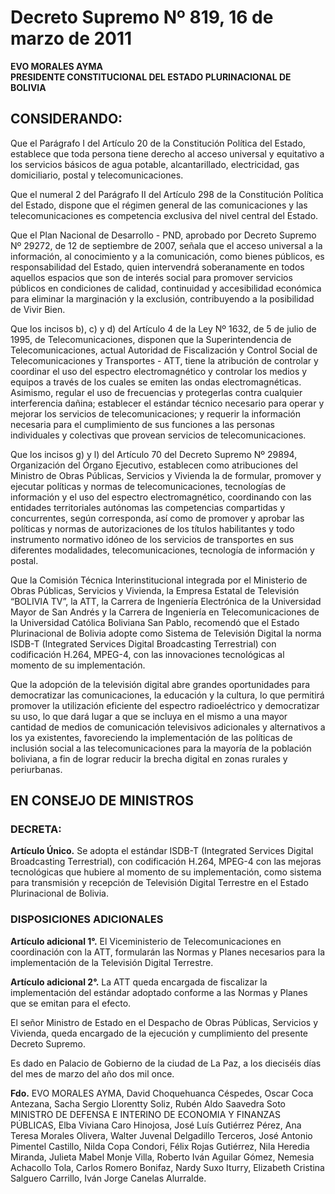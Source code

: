 # Decreto Supremo Nº 819, 16 de marzo de 2011  

**EVO MORALES AYMA**  
**PRESIDENTE CONSTITUCIONAL DEL ESTADO PLURINACIONAL DE BOLIVIA**  

## CONSIDERANDO:  

Que el Parágrafo I del Artículo 20 de la Constitución Política del Estado, establece que toda persona tiene derecho al acceso universal y equitativo a los servicios básicos de agua potable, alcantarillado, electricidad, gas domiciliario, postal y telecomunicaciones.  

Que el numeral 2 del Parágrafo II del Artículo 298 de la Constitución Política del Estado, dispone que el régimen general de las comunicaciones y las telecomunicaciones es competencia exclusiva del nivel central del Estado.  

Que el Plan Nacional de Desarrollo - PND, aprobado por Decreto Supremo Nº 29272, de 12 de septiembre de 2007, señala que el acceso universal a la información, al conocimiento y a la comunicación, como bienes públicos, es responsabilidad del Estado, quien intervendrá soberanamente en todos aquellos espacios que son de interés social para promover servicios públicos en condiciones de calidad, continuidad y accesibilidad económica para eliminar la marginación y la exclusión, contribuyendo a la posibilidad de Vivir Bien.  

Que los incisos b), c) y d) del Artículo 4 de la Ley Nº 1632, de 5 de julio de 1995, de Telecomunicaciones, disponen que la Superintendencia de Telecomunicaciones, actual Autoridad de Fiscalización y Control Social de Telecomunicaciones y Transportes - ATT, tiene la atribución de controlar y coordinar el uso del espectro electromagnético y controlar los medios y equipos a través de los cuales se emiten las ondas electromagnéticas. Asimismo, regular el uso de frecuencias y protegerlas contra cualquier interferencia dañina; establecer el estándar técnico necesario para operar y mejorar los servicios de telecomunicaciones; y requerir la información necesaria para el cumplimiento de sus funciones a las personas individuales y colectivas que provean servicios de telecomunicaciones.  

Que los incisos g) y l) del Artículo 70 del Decreto Supremo Nº 29894, Organización del Órgano Ejecutivo, establecen como atribuciones del Ministro de Obras Públicas, Servicios y Vivienda la de formular, promover y ejecutar políticas y normas de telecomunicaciones, tecnologías de información y el uso del espectro electromagnético, coordinando con las entidades territoriales autónomas las competencias compartidas y concurrentes, según corresponda, así como de promover y aprobar las políticas y normas de autorizaciones de los títulos habilitantes y todo instrumento normativo idóneo de los servicios de transportes en sus diferentes modalidades, telecomunicaciones, tecnología de información y postal.  

Que la Comisión Técnica Interinstitucional integrada por el Ministerio de Obras Públicas, Servicios y Vivienda, la Empresa Estatal de Televisión “BOLIVIA TV”, la ATT, la Carrera de Ingeniería Electrónica de la Universidad Mayor de San Andrés y la Carrera de Ingeniería en Telecomunicaciones de la Universidad Católica Boliviana San Pablo, recomendó que el Estado Plurinacional de Bolivia adopte como Sistema de Televisión Digital la norma ISDB-T (Integrated Services Digital Broadcasting Terrestrial) con codificación H.264, MPEG-4, con las innovaciones tecnológicas al momento de su implementación.  

Que la adopción de la televisión digital abre grandes oportunidades para democratizar las comunicaciones, la educación y la cultura, lo que permitirá promover la utilización eficiente del espectro radioeléctrico y democratizar su uso, lo que dará lugar a que se incluya en el mismo a una mayor cantidad de medios de comunicación televisivos adicionales y alternativos a los ya existentes, favoreciendo la implementación de las políticas de inclusión social a las telecomunicaciones para la mayoría de la población boliviana, a fin de lograr reducir la brecha digital en zonas rurales y periurbanas.  

## EN CONSEJO DE MINISTROS  

### DECRETA:  

**Artículo Único.** Se adopta el estándar ISDB-T (Integrated Services Digital Broadcasting Terrestrial), con codificación H.264, MPEG-4 con las mejoras tecnológicas que hubiere al momento de su implementación, como sistema para transmisión y recepción de Televisión Digital Terrestre en el Estado Plurinacional de Bolivia.  

### DISPOSICIONES ADICIONALES  

**Artículo adicional 1°.** El Viceministerio de Telecomunicaciones en coordinación con la ATT, formularán las Normas y Planes necesarios para la implementación de la Televisión Digital Terrestre.  

**Artículo adicional 2°.** La ATT queda encargada de fiscalizar la implementación del estándar adoptado conforme a las Normas y Planes que se emitan para el efecto.  

El señor Ministro de Estado en el Despacho de Obras Públicas, Servicios y Vivienda, queda encargado de la ejecución y cumplimiento del presente Decreto Supremo.  

Es dado en Palacio de Gobierno de la ciudad de La Paz, a los dieciséis días del mes de marzo del año dos mil once.  

**Fdo.** EVO MORALES AYMA, David Choquehuanca Céspedes, Oscar Coca Antezana, Sacha Sergio Llorentty Soliz, Rubén Aldo Saavedra Soto MINISTRO DE DEFENSA E INTERINO DE ECONOMIA Y FINANZAS PÚBLICAS, Elba Viviana Caro Hinojosa, José Luís Gutiérrez Pérez, Ana Teresa Morales Olivera, Walter Juvenal Delgadillo Terceros, José Antonio Pimentel Castillo, Nilda Copa Condori, Félix Rojas Gutiérrez, Nila Heredia Miranda, Julieta Mabel Monje Villa, Roberto Iván Aguilar Gómez, Nemesia Achacollo Tola, Carlos Romero Bonifaz, Nardy Suxo Iturry, Elizabeth Cristina Salguero Carrillo, Iván Jorge Canelas Alurralde.  